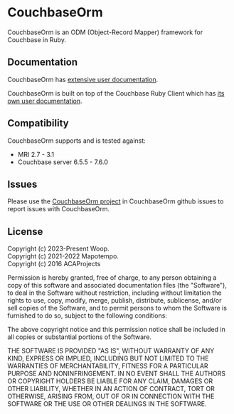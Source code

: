 CouchbaseOrm
============

CouchbaseOrm is an ODM (Object-Record Mapper) framework for Couchbase in Ruby.

Documentation
-------------

CouchbaseOrm has [extensive user documentation](https://mapotempo.github.io/couchbase-orm/).

CouchbaseOrm is built on top of the Couchbase Ruby Client which has
[its own user documentation](https://docs.couchbase.com/ruby-sdk/current/hello-world/overview.html).

Compatibility
-------------

CouchbaseOrm supports and is tested against:

- MRI 2.7 - 3.1
- Couchbase server 6.5.5 - 7.6.0

Issues
------

Please use the [CouchbaseOrm project](https://github.com/Mapotempo/couchbase-orm/issues/)
in CouchbaseOrm github issues to report issues with CouchbaseOrm.

License
-------

Copyright (c) 2023-Present Woop. \
Copyright (c) 2021-2022 Mapotempo. \
Copyright (c) 2016 ACAProjects

Permission is hereby granted, free of charge, to any person obtaining a copy
of this software and associated documentation files (the "Software"), to deal
in the Software without restriction, including without limitation the rights
to use, copy, modify, merge, publish, distribute, sublicense, and/or sell
copies of the Software, and to permit persons to whom the Software is furnished
to do so, subject to the following conditions:

The above copyright notice and this permission notice shall be included in all
copies or substantial portions of the Software.

THE SOFTWARE IS PROVIDED "AS IS", WITHOUT WARRANTY OF ANY KIND, EXPRESS OR
IMPLIED, INCLUDING BUT NOT LIMITED TO THE WARRANTIES OF MERCHANTABILITY,
FITNESS FOR A PARTICULAR PURPOSE AND NONINFRINGEMENT. IN NO EVENT SHALL THE
AUTHORS OR COPYRIGHT HOLDERS BE LIABLE FOR ANY CLAIM, DAMAGES OR OTHER
LIABILITY, WHETHER IN AN ACTION OF CONTRACT, TORT OR OTHERWISE, ARISING FROM,
OUT OF OR IN CONNECTION WITH THE SOFTWARE OR THE USE OR OTHER DEALINGS IN
THE SOFTWARE.
